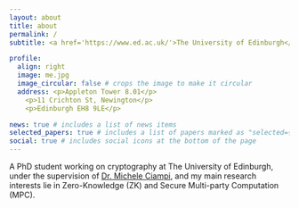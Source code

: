 ```yaml
---
layout: about
title: about
permalink: /
subtitle: <a href='https://www.ed.ac.uk/'>The University of Edinburgh</a>. <a href='https://www.ed.ac.uk/informatics/'>School of Informatics</a>.

profile:
  align: right
  image: me.jpg
  image_circular: false # crops the image to make it circular
  address: <p>Appleton Tower 8.01</p>
    <p>11 Crichton St, Newington</p>
    <p>Edinburgh EH8 9LE</p>

news: true # includes a list of news items
selected_papers: true # includes a list of papers marked as "selected={true}"
social: true # includes social icons at the bottom of the page
---
```


A PhD student working on cryptography at The University of Edinburgh, under the supervision of <a href='https://www.research.ed.ac.uk/en/persons/michele-ciampi'>Dr. Michele Ciampi</a>, and my main research interests lie in Zero-Knowledge (ZK) and Secure Multi-party Computation (MPC).
